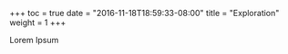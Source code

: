 +++
toc = true
date = "2016-11-18T18:59:33-08:00"
title = "Exploration"
weight = 1
+++

Lorem Ipsum
